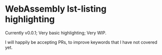 # WebAssembly lst-listing highlighting
Currently v0.0.1; Very basic highlighting; Very WIP.

I will happily be accepting PRs, to improve keywords that I have not covered yet.
